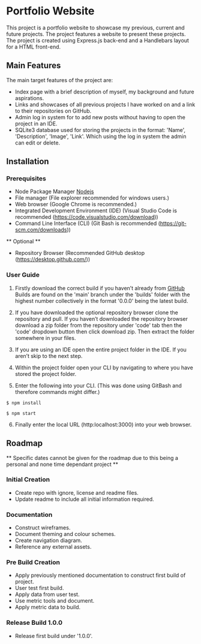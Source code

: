 # Portfolio Website

This project is a portfolio website to showcase my previous, current and future projects.
The project features a website to present these projects.
The project is created using Express.js back-end and a Handlebars layout for a HTML front-end.

## Main Features

The main target features of the project are: 
- Index page with a brief description of myself, my background and future aspirations.
- Links and showcases of all previous projects I have worked on and a link to their repositories on GitHub.
- Admin log in system for to add new posts without having to open the project in an IDE.
- SQLite3 database used for storing the projects in the format: 'Name', 'Description', 'Image', 'Link'. Which using the log in system the admin can edit or delete.

## Installation

### Prerequisites

- Node Package Manager [Nodejs](https://nodejs.org/en/download/)
- File manager (File explorer recommended for windows users.)
- Web browser (Google Chrome is recommended.)
- Integrated Development Environment (IDE) (Visual Studio Code is recommended (https://code.visualstudio.com/download))
- Command Line Interface (CLI) (Git Bash is recommended (https://git-scm.com/downloads))

** Optional **

- Repository Browser (Recommended GitHub desktop (https://desktop.github.com/))

### User Guide

1. Firstly download the correct build if you haven’t already from [GitHub](https://github.com/El-Goblino/portfolio-website.)
Builds are found on the 'main' branch under the 'builds' folder with the highest number collectively in the format '0.0.0' being the latest build.

2. If you have downloaded the optional repository browser clone the repository and pull.
If you haven’t downloaded the repository browser download a zip folder from the repository under 'code' tab then the 'code' dropdown button then click download zip.
Then extract the folder somewhere in your files.

3. If you are using an IDE open the entire project folder in the IDE. If you aren’t skip to the next step.

4. Within the project folder open your CLI by navigating to where you have stored the project folder.

5. Enter the following into your CLI. (This was done using GitBash and therefore commands might differ.)

`$ npm install`

`$ npm start`

6. Finally enter the local URL (http:localhost:3000) into your web browser.

## Roadmap

** Specific dates cannot be given for the roadmap due to this being a personal and none time dependant project **

### Initial Creation

- Create repo with ignore, license and readme files.
- Update readme to include all initial information required.

### Documentation

- Construct wireframes.
- Document theming and colour schemes.
- Create navigation diagram.
- Reference any external assets.

### Pre Build Creation

- Apply previously mentioned documentation to construct first build of project.
- User test first build.
- Apply data from user test.
- Use metric tools and document.
- Apply metric data to build.

### Release Build 1.0.0

- Release first build under '1.0.0'.


